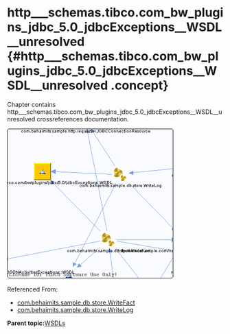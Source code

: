 # http\_\_\_schemas.tibco.com\_bw\_plugins\_jdbc\_5.0\_jdbcExceptions\_\_WSDL\_\_unresolved {#http___schemas.tibco.com_bw_plugins_jdbc_5.0_jdbcExceptions__WSDL__unresolved .concept}

Chapter contains http\_\_\_schemas.tibco.com\_bw\_plugins\_jdbc\_5.0\_jdbcExceptions\_\_WSDL\_\_unresolved crossreferences documentation.

![](cross_http___schemas.tibco.com_bw_plugins_jdbc_5.0_jdbcExceptions__WSDL.png)

Referenced From:

-   [com.behaimits.sample.db.store.WriteFact](../../../projects/com.behaimits.sample.http.requestor/Processes/com/behaimits/sample/db/store/WriteFact.bwp.md)
-   [com.behaimits.sample.db.store.WriteLog](../../../projects/com.behaimits.sample.http.requestor/Processes/com/behaimits/sample/db/store/WriteLog.bwp.md)

**Parent topic:**[WSDLs](../../../cross/dependencies/wsdls/wsdls.md)

